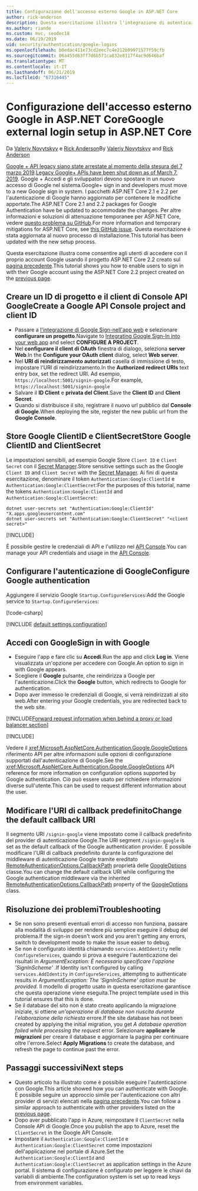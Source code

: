 ```yaml
---
title: Configurazione dell'accesso esterno Google in ASP.NET Core
author: rick-anderson
description: Questa esercitazione illustra l'integrazione di autenticazione dell'utente account Google in un'app ASP.NET Core esistente.
ms.author: riande
ms.custom: mvc, seodec18
ms.date: 06/19/2019
uid: security/authentication/google-logins
ms.openlocfilehash: b0edac411e73cd2eec7c4e212b99971577f59cfb
ms.sourcegitcommit: 06a455d63ff7d6b571ca832e8117f4ac9d646baf
ms.translationtype: MT
ms.contentlocale: it-IT
ms.lasthandoff: 06/21/2019
ms.locfileid: "67316445"
---
```

# <a name="google-external-login-setup-in-aspnet-core"></a><span data-ttu-id="42de6-103">Configurazione dell'accesso esterno Google in ASP.NET Core</span><span class="sxs-lookup"><span data-stu-id="42de6-103">Google external login setup in ASP.NET Core</span></span>

<span data-ttu-id="42de6-104">Da [Valeriy Novytskyy](https://github.com/01binary) e [Rick Anderson](https://twitter.com/RickAndMSFT)</span><span class="sxs-lookup"><span data-stu-id="42de6-104">By [Valeriy Novytskyy](https://github.com/01binary) and [Rick Anderson](https://twitter.com/RickAndMSFT)</span></span>

<span data-ttu-id="42de6-105">[Google + API legacy siano state arrestate al momento della stesura del 7 marzo 2019](https://developers.google.com/+/api-shutdown).</span><span class="sxs-lookup"><span data-stu-id="42de6-105">[Legacy Google+ APIs have been shut down as of March 7, 2019](https://developers.google.com/+/api-shutdown).</span></span> <span data-ttu-id="42de6-106">Google + Accedi e gli sviluppatori devono spostare in un nuovo accesso di Google nel sistema.</span><span class="sxs-lookup"><span data-stu-id="42de6-106">Google+ sign in and developers must move to a new Google sign in system.</span></span> <span data-ttu-id="42de6-107">I pacchetti ASP.NET Core 2.1 e 2.2 per l'autenticazione di Google hanno aggiornato per contenere le modifiche apportate.</span><span class="sxs-lookup"><span data-stu-id="42de6-107">The ASP.NET Core 2.1 and 2.2 packages for Google Authentication have be updated to accommodate the changes.</span></span> <span data-ttu-id="42de6-108">Per altre informazioni e soluzioni di attenuazione temporanee per ASP.NET Core, vedere [questo problema su GitHub](https://github.com/aspnet/AspNetCore/issues/6486).</span><span class="sxs-lookup"><span data-stu-id="42de6-108">For more information and temporary mitigations for ASP.NET Core, see [this GitHub issue](https://github.com/aspnet/AspNetCore/issues/6486).</span></span> <span data-ttu-id="42de6-109">Questa esercitazione è stata aggiornata al nuovo processo di installazione.</span><span class="sxs-lookup"><span data-stu-id="42de6-109">This tutorial has been updated with the new setup process.</span></span>

<span data-ttu-id="42de6-110">Questa esercitazione illustra come consentire agli utenti di accedere con il proprio account Google usando il progetto ASP.NET Core 2.2 creato sul [pagina precedente](xref:security/authentication/social/index).</span><span class="sxs-lookup"><span data-stu-id="42de6-110">This tutorial shows you how to enable users to sign in with their Google account using the ASP.NET Core 2.2 project created on the [previous page](xref:security/authentication/social/index).</span></span>

## <a name="create-a-google-api-console-project-and-client-id"></a><span data-ttu-id="42de6-111">Creare un ID di progetto e il client di Console API Google</span><span class="sxs-lookup"><span data-stu-id="42de6-111">Create a Google API Console project and client ID</span></span>

* <span data-ttu-id="42de6-112">Passare a [l'integrazione di Google Sign-nell'app web](https://developers.google.com/identity/sign-in/web/devconsole-project) e selezionare **configurare un progetto**.</span><span class="sxs-lookup"><span data-stu-id="42de6-112">Navigate to [Integrating Google Sign-In into your web app](https://developers.google.com/identity/sign-in/web/devconsole-project) and select **CONFIGURE A PROJECT**.</span></span>
* <span data-ttu-id="42de6-113">Nel **configurare il client di OAuth** finestra di dialogo, seleziona **server Web**.</span><span class="sxs-lookup"><span data-stu-id="42de6-113">In the **Configure your OAuth client** dialog, select **Web server**.</span></span>
* <span data-ttu-id="42de6-114">Nel **URI di reindirizzamento autorizzati** casella di immissione di testo, impostare l'URI di reindirizzamento.</span><span class="sxs-lookup"><span data-stu-id="42de6-114">In the **Authorized redirect URIs** text entry box, set the redirect URI.</span></span> <span data-ttu-id="42de6-115">Ad esempio, `https://localhost:5001/signin-google`.</span><span class="sxs-lookup"><span data-stu-id="42de6-115">For example, `https://localhost:5001/signin-google`</span></span>
* <span data-ttu-id="42de6-116">Salvare il **ID Client** e **privata del Client**.</span><span class="sxs-lookup"><span data-stu-id="42de6-116">Save the **Client ID** and **Client Secret**.</span></span>
* <span data-ttu-id="42de6-117">Quando si distribuisce il sito, registrare il nuovo url pubblico dal **Console di Google**.</span><span class="sxs-lookup"><span data-stu-id="42de6-117">When deploying the site, register the new public url from the **Google Console**.</span></span>

## <a name="store-google-clientid-and-clientsecret"></a><span data-ttu-id="42de6-118">Store Google ClientID e ClientSecret</span><span class="sxs-lookup"><span data-stu-id="42de6-118">Store Google ClientID and ClientSecret</span></span>

<span data-ttu-id="42de6-119">Le impostazioni sensibili, ad esempio Google Store `Client ID` e `Client Secret` con il [Secret Manager](xref:security/app-secrets).</span><span class="sxs-lookup"><span data-stu-id="42de6-119">Store sensitive settings such as the Google `Client ID` and `Client Secret` with the [Secret Manager](xref:security/app-secrets).</span></span> <span data-ttu-id="42de6-120">Ai fini di questa esercitazione, denominare il token `Authentication:Google:ClientId` e `Authentication:Google:ClientSecret`:</span><span class="sxs-lookup"><span data-stu-id="42de6-120">For the purposes of this tutorial, name the tokens `Authentication:Google:ClientId` and `Authentication:Google:ClientSecret`:</span></span>

```console
dotnet user-secrets set "Authentication:Google:ClientId" "X.apps.googleusercontent.com"
dotnet user-secrets set "Authentication:Google:ClientSecret" "<client secret>"
```

[!INCLUDE[](~/includes/environmentVarableColon.md)]

<span data-ttu-id="42de6-121">È possibile gestire le credenziali di API e l'utilizzo nel [API Console](https://console.developers.google.com/apis/dashboard).</span><span class="sxs-lookup"><span data-stu-id="42de6-121">You can manage your API credentials and usage in the [API Console](https://console.developers.google.com/apis/dashboard).</span></span>

## <a name="configure-google-authentication"></a><span data-ttu-id="42de6-122">Configurare l'autenticazione di Google</span><span class="sxs-lookup"><span data-stu-id="42de6-122">Configure Google authentication</span></span>

<span data-ttu-id="42de6-123">Aggiungere il servizio Google `Startup.ConfigureServices`:</span><span class="sxs-lookup"><span data-stu-id="42de6-123">Add the Google service to `Startup.ConfigureServices`:</span></span>

[!code-csharp[](~/security/authentication/social/social-code/StartupGoogle.cs?name=snippet_ConfigureServices&highlight=10-18)]

[!INCLUDE [default settings configuration](includes/default-settings2-2.md)]

## <a name="sign-in-with-google"></a><span data-ttu-id="42de6-124">Accedi con Google</span><span class="sxs-lookup"><span data-stu-id="42de6-124">Sign in with Google</span></span>

* <span data-ttu-id="42de6-125">Eseguire l'app e fare clic su **Accedi**.</span><span class="sxs-lookup"><span data-stu-id="42de6-125">Run the app and click **Log in**.</span></span> <span data-ttu-id="42de6-126">Viene visualizzata un'opzione per accedere con Google.</span><span class="sxs-lookup"><span data-stu-id="42de6-126">An option to sign in with Google appears.</span></span>
* <span data-ttu-id="42de6-127">Scegliere il **Google** pulsante, che reindirizza a Google per l'autenticazione.</span><span class="sxs-lookup"><span data-stu-id="42de6-127">Click the **Google** button, which redirects to Google for authentication.</span></span>
* <span data-ttu-id="42de6-128">Dopo aver immesso le credenziali di Google, si verrà reindirizzati al sito web.</span><span class="sxs-lookup"><span data-stu-id="42de6-128">After entering your Google credentials, you are redirected back to the web site.</span></span>

[!INCLUDE[Forward request information when behind a proxy or load balancer section](includes/forwarded-headers-middleware.md)]

[!INCLUDE[](includes/chain-auth-providers.md)]

<span data-ttu-id="42de6-129">Vedere il <xref:Microsoft.AspNetCore.Authentication.Google.GoogleOptions> riferimento API per altre informazioni sulle opzioni di configurazione supportati dall'autenticazione di Google.</span><span class="sxs-lookup"><span data-stu-id="42de6-129">See the <xref:Microsoft.AspNetCore.Authentication.Google.GoogleOptions> API reference for more information on configuration options supported by Google authentication.</span></span> <span data-ttu-id="42de6-130">Ciò può essere usato per richiedere informazioni diverse sull'utente.</span><span class="sxs-lookup"><span data-stu-id="42de6-130">This can be used to request different information about the user.</span></span>

## <a name="change-the-default-callback-uri"></a><span data-ttu-id="42de6-131">Modificare l'URI di callback predefinito</span><span class="sxs-lookup"><span data-stu-id="42de6-131">Change the default callback URI</span></span>

<span data-ttu-id="42de6-132">Il segmento URI `/signin-google` viene impostato come il callback predefinito del provider di autenticazione Google.</span><span class="sxs-lookup"><span data-stu-id="42de6-132">The URI segment `/signin-google` is set as the default callback of the Google authentication provider.</span></span> <span data-ttu-id="42de6-133">È possibile modificare l'URI di callback predefinito durante la configurazione del middleware di autenticazione Google tramite ereditato [RemoteAuthenticationOptions.CallbackPath](/dotnet/api/microsoft.aspnetcore.authentication.remoteauthenticationoptions.callbackpath) proprietà delle [GoogleOptions](/dotnet/api/microsoft.aspnetcore.authentication.google.googleoptions) classe.</span><span class="sxs-lookup"><span data-stu-id="42de6-133">You can change the default callback URI while configuring the Google authentication middleware via the inherited [RemoteAuthenticationOptions.CallbackPath](/dotnet/api/microsoft.aspnetcore.authentication.remoteauthenticationoptions.callbackpath) property of the [GoogleOptions](/dotnet/api/microsoft.aspnetcore.authentication.google.googleoptions) class.</span></span>

## <a name="troubleshooting"></a><span data-ttu-id="42de6-134">Risoluzione dei problemi</span><span class="sxs-lookup"><span data-stu-id="42de6-134">Troubleshooting</span></span>

* <span data-ttu-id="42de6-135">Se non sono presenti eventuali errori di accesso non funziona, passare alla modalità di sviluppo per rendere più semplice eseguire il debug del problema.</span><span class="sxs-lookup"><span data-stu-id="42de6-135">If the sign-in doesn't work and you aren't getting any errors, switch to development mode to make the issue easier to debug.</span></span>
* <span data-ttu-id="42de6-136">Se non è configurato identità chiamando `services.AddIdentity` nelle `ConfigureServices`, quando si prova a eseguire l'autenticazione dei risultati in *ArgumentException: È necessario specificare l'opzione 'SignInScheme'* .</span><span class="sxs-lookup"><span data-stu-id="42de6-136">If Identity isn't configured by calling `services.AddIdentity` in `ConfigureServices`, attempting to authenticate results in *ArgumentException: The 'SignInScheme' option must be provided*.</span></span> <span data-ttu-id="42de6-137">Il modello di progetto usato in questa esercitazione garantisce che questa operazione viene eseguita.</span><span class="sxs-lookup"><span data-stu-id="42de6-137">The project template used in this tutorial ensures that this is done.</span></span>
* <span data-ttu-id="42de6-138">Se il database del sito non è stato creato applicando la migrazione iniziale, si ottiene *un'operazione di database non riuscita durante l'elaborazione della richiesta* errore.</span><span class="sxs-lookup"><span data-stu-id="42de6-138">If the site database has not been created by applying the initial migration, you get *A database operation failed while processing the request* error.</span></span> <span data-ttu-id="42de6-139">Selezionare **applicare le migrazioni** per creare il database e aggiornare la pagina per continuare oltre l'errore.</span><span class="sxs-lookup"><span data-stu-id="42de6-139">Select **Apply Migrations** to create the database, and refresh the page to continue past the error.</span></span>

## <a name="next-steps"></a><span data-ttu-id="42de6-140">Passaggi successivi</span><span class="sxs-lookup"><span data-stu-id="42de6-140">Next steps</span></span>

* <span data-ttu-id="42de6-141">Questo articolo ha illustrato come è possibile eseguire l'autenticazione con Google.</span><span class="sxs-lookup"><span data-stu-id="42de6-141">This article showed how you can authenticate with Google.</span></span> <span data-ttu-id="42de6-142">È possibile seguire un approccio simile per l'autenticazione con altri provider di servizi elencati nella [pagina precedente](xref:security/authentication/social/index).</span><span class="sxs-lookup"><span data-stu-id="42de6-142">You can follow a similar approach to authenticate with other providers listed on the [previous page](xref:security/authentication/social/index).</span></span>
* <span data-ttu-id="42de6-143">Dopo aver pubblicato l'app in Azure, reimpostare il `ClientSecret` nella Console API di Google.</span><span class="sxs-lookup"><span data-stu-id="42de6-143">Once you publish the app to Azure, reset the `ClientSecret` in the Google API Console.</span></span>
* <span data-ttu-id="42de6-144">Impostare il `Authentication:Google:ClientId` e `Authentication:Google:ClientSecret` come impostazioni dell'applicazione nel portale di Azure.</span><span class="sxs-lookup"><span data-stu-id="42de6-144">Set the `Authentication:Google:ClientId` and `Authentication:Google:ClientSecret` as application settings in the Azure portal.</span></span> <span data-ttu-id="42de6-145">Il sistema di configurazione è configurato per leggere le chiavi da variabili di ambiente.</span><span class="sxs-lookup"><span data-stu-id="42de6-145">The configuration system is set up to read keys from environment variables.</span></span>
